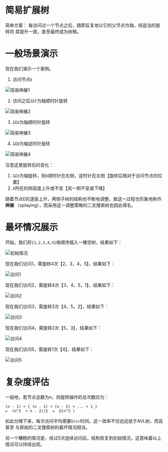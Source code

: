 # 简易扩展树
简单方案： 每访问过一个节点之后，随即反复地以它的父节点为轴，经适当的旋转将
其提升一层，直至最终成为树根。

# 一般场景演示
现在我们演示一个案例。

1. 访问节点`E`

![简易伸展1](https://pic.imgdb.cn/item/6237c4525baa1a80abafdef8.jpg)

2. 访问之后以`F`为轴顺时针旋转

![简易伸展2](https://pic.imgdb.cn/item/6237c48a5baa1a80abb014e7.jpg)

3. 以`G`为轴顺时针旋转

![简易伸展3](https://pic.imgdb.cn/item/6237c4bc5baa1a80abb04e78.jpg)

4. 以`D`为轴逆时针旋转

![简易伸展4](https://pic.imgdb.cn/item/6237c4e15baa1a80abb076cb.jpg)

注意这里旋转后的变化：
1. 以`X`为轴旋转，则`X`顺时针在右侧，逆时针在左侧【旋转后相对于访问节点的位置】
2. `X`所在的侧高度上升或不变【另一侧不变或下降】

随着节点E的逐层上升，两侧子树的结构也不断地调整，故这一过程也形象地称作**伸展**
（splaying），而采用这一调整策略的二叉搜索树也因此得名。

# 最坏情况展示
开始，我们将`{1,2,3,4,5}`桉顺序插入一棵空树，结果如下：

![初始情况](https://pic.imgdb.cn/item/6237cbd327f86abb2a35bd42.jpg)

现在我们访问1，需旋转4次【2，3，4，5】，结果如下：

![访问1](https://pic.imgdb.cn/item/6237cc0627f86abb2a36e036.jpg)

现在我们访问2，需旋转4次【3，4，5，1】，结果如下：

![访问2](https://pic.imgdb.cn/item/6237cc1b27f86abb2a37579c.jpg)

现在我们访问3，需旋转3次【4，5，2】，结果如下：

![访问3](https://pic.imgdb.cn/item/6237cc3727f86abb2a380107.jpg)

现在我们访问4，需旋转2次【5，3】，结果如下：

![访问4](https://pic.imgdb.cn/item/6237cc6727f86abb2a3918b5.jpg)

现在我们访问5，需旋转1次【4】，结果如下：

![访问5](https://pic.imgdb.cn/item/6237cc8627f86abb2a39d25c.jpg)

# 复杂度评估
一般地，若节点总数为n，则旋转操作的总次数应为：
```
(n - 1) + { (n - 1) + (n - 2) + ... + 1 }
=  (n^2  + n - 2)/2  =  Ω(n^2 )
```
如此分摊下来，每次访问平均需要`Ω(n)`时间。这一效率不仅远远低于AVL树，而且甚至
与原始的二叉搜索树的最坏情况相当。

另一个糟糕的情况是，经过5次连续访问后，结构恢复到初始情况，这意味着以上情况可以持续出现。